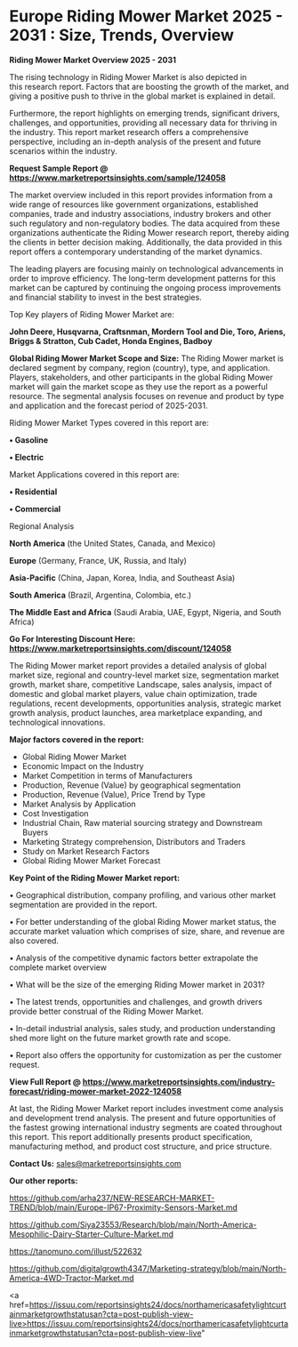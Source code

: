 # Europe Riding Mower Market 2025 - 2031 : Size, Trends, Overview

<Strong> Riding Mower Market Overview 2025 - 2031</strong>

The rising technology in Riding Mower Market is also depicted in this research report. Factors that are boosting the growth of the market, and giving a positive push to thrive in the global market is explained in detail.

Furthermore, the report highlights on emerging trends, significant drivers, challenges, and opportunities, providing all necessary data for thriving in the industry. This report market research offers a comprehensive perspective, including an in-depth analysis of the present and future scenarios within the industry.

<strong>Request Sample Report @ <a href=https://www.marketreportsinsights.com/sample/124058>https://www.marketreportsinsights.com/sample/124058</a></strong>

The market overview included in this report provides information from a wide range of resources like government organizations, established companies, trade and industry associations, industry brokers and other such regulatory and non-regulatory bodies. The data acquired from these organizations authenticate the Riding Mower research report, thereby aiding the clients in better decision making. Additionally, the data provided in this report offers a contemporary understanding of the market dynamics.

The leading players are focusing mainly on technological advancements in order to improve efficiency. The long-term development patterns for this market can be captured by continuing the ongoing process improvements and financial stability to invest in the best strategies.

Top Key players of Riding Mower Market are:

<strong>John Deere, Husqvarna, Craftsnman, Mordern Tool and Die, Toro, Ariens, Briggs & Stratton, Cub Cadet, Honda Engines, Badboy</strong>

<strong><b>Global Riding Mower Market Scope and Size:</b></strong>
The Riding Mower market is declared segment by company, region (country), type, and application. Players, stakeholders, and other participants in the global Riding Mower market will gain the market scope as they use the report as a powerful resource. The segmental analysis focuses on revenue and product by type and application and the forecast period of 2025-2031.

Riding Mower Market Types covered in this report are:

<strong>• Gasoline

• Electric</strong>

Market Applications covered in this report are:

<strong>• Residential

• Commercial</strong> 

Regional Analysis

<strong>North America</strong> (the United States, Canada, and Mexico)

<strong>Europe</strong> (Germany, France, UK, Russia, and Italy)

<strong>Asia-Pacific</strong> (China, Japan, Korea, India, and Southeast Asia)

<strong>South America</strong> (Brazil, Argentina, Colombia, etc.)

<strong>The Middle East and Africa</strong> (Saudi Arabia, UAE, Egypt, Nigeria, and South Africa)

<strong>Go For Interesting Discount Here: <a href=https://www.marketreportsinsights.com/discount/124058>https://www.marketreportsinsights.com/discount/124058</a></strong>

The Riding Mower market report provides a detailed analysis of global market size, regional and country-level market size, segmentation market growth, market share, competitive Landscape, sales analysis, impact of domestic and global market players, value chain optimization, trade regulations, recent developments, opportunities analysis, strategic market growth analysis, product launches, area marketplace expanding, and technological innovations.

<strong><b>Major factors covered in the report:</b></strong>
<ul>
  <li>Global Riding Mower Market </li>
  <li>Economic Impact on the Industry</li>
  <li>Market Competition in terms of Manufacturers</li>
  <li>Production, Revenue (Value) by geographical segmentation</li>
  <li>Production, Revenue (Value), Price Trend by Type</li>
  <li>Market Analysis by Application</li>
  <li>Cost Investigation</li>
  <li>Industrial Chain, Raw material sourcing strategy and Downstream Buyers</li>
  <li>Marketing Strategy comprehension, Distributors and Traders</li>
  <li>Study on Market Research Factors</li>
  <li>Global Riding Mower Market Forecast</li>
</ul>

<strong><b>Key Point of the Riding Mower Market report:</b></strong>

• Geographical distribution, company profiling, and various other market segmentation are provided in the report.

• For better understanding of the global Riding Mower market status, the accurate market valuation which comprises of size, share, and revenue are also covered.

• Analysis of the competitive dynamic factors better extrapolate the complete market overview

• What will be the size of the emerging Riding Mower market in 2031?

• The latest trends, opportunities and challenges, and growth drivers provide better construal of the Riding Mower Market.

• In-detail industrial analysis, sales study, and production understanding shed more light on the future market growth rate and scope.

• Report also offers the opportunity for customization as per the customer request.

<strong><b>View Full Report @ <a href=https://www.marketreportsinsights.com/industry-forecast/riding-mower-market-2022-124058>https://www.marketreportsinsights.com/industry-forecast/riding-mower-market-2022-124058</a></b></strong>


At last, the Riding Mower Market report includes investment come analysis and development trend analysis. The present and future opportunities of the fastest growing international industry segments are coated throughout this report. This report additionally presents product specification, manufacturing method, and product cost structure, and price structure.

<strong>Contact Us:</strong>
sales@marketreportsinsights.com

<strong>Our other reports:</strong>

<a href=https://github.com/arha237/NEW-RESEARCH-MARKET-TREND/blob/main/Europe-IP67-Proximity-Sensors-Market.md>https://github.com/arha237/NEW-RESEARCH-MARKET-TREND/blob/main/Europe-IP67-Proximity-Sensors-Market.md</a>

<a href=https://github.com/Siya23553/Research/blob/main/North-America-Mesophilic-Dairy-Starter-Culture-Market.md>https://github.com/Siya23553/Research/blob/main/North-America-Mesophilic-Dairy-Starter-Culture-Market.md</a>

<a href=https://tanomuno.com/illust/522632>https://tanomuno.com/illust/522632</a>

<a href=https://github.com/digitalgrowth4347/Marketing-strategy/blob/main/North-America-4WD-Tractor-Market.md>https://github.com/digitalgrowth4347/Marketing-strategy/blob/main/North-America-4WD-Tractor-Market.md</a>

<a href=https://issuu.com/reportsinsights24/docs/northamericasafetylightcurtainmarketgrowthstatusan?cta=post-publish-view-live>https://issuu.com/reportsinsights24/docs/northamericasafetylightcurtainmarketgrowthstatusan?cta=post-publish-view-live</a>"
